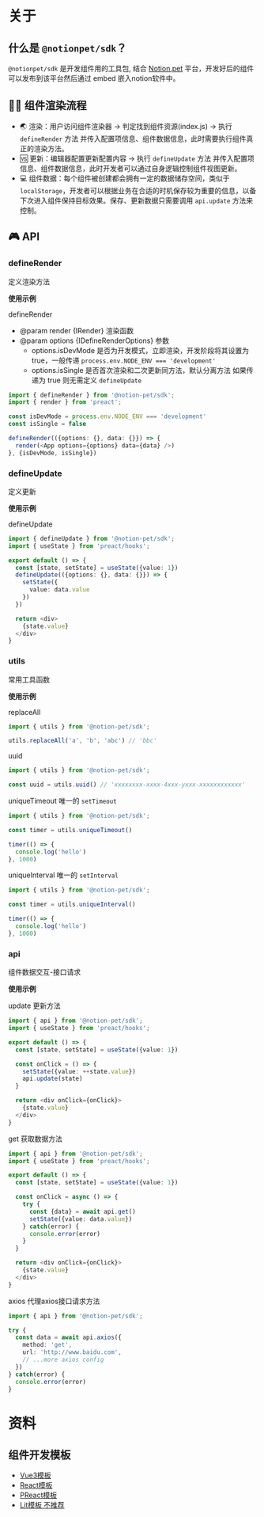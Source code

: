 # 关于

## 什么是 `@notionpet/sdk`？

`@notionpet/sdk` 是开发组件用的工具包, 结合 [Notion.pet](https://Notion.pet) 平台，开发好后的组件可以发布到该平台然后通过 embed 嵌入notion软件中。

## 🏄‍♀️  组件渲染流程

- 🌏  渲染：用户访问组件渲染器 -> 判定找到组件资源(index.js) -> 执行 `defineRender` 方法 并传入配置项信息、组件数据信息，此时需要执行组件真正的渲染方法。
- 🆚  更新：编辑器配置更新配置内容 -> 执行 `defineUpdate` 方法 并传入配置项信息、组件数据信息，此时开发者可以通过自身逻辑控制组件视图更新。
- 💻  组件数据：每个组件被创建都会拥有一定的数据储存空间，类似于 `localStorage`，开发者可以根据业务在合适的时机保存较为重要的信息，以备下次进入组件保持目标效果。保存、更新数据只需要调用 `api.update` 方法来控制。

## 🎮  API

### defineRender

定义渲染方法

**使用示例**

defineRender
  * @param render {IRender} 渲染函数
  * @param options {IDefineRenderOptions} 参数
    - options.isDevMode 是否为开发模式，立即渲染，开发阶段将其设置为true，一般传递 `process.env.NODE_ENV === 'development'`
    - options.isSingle 是否首次渲染和二次更新同方法，默认分离方法 如果传递为 true 则无需定义 `defineUpdate`

```ts
import { defineRender } from '@notion-pet/sdk';
import { render } from 'preact';

const isDevMode = process.env.NODE_ENV === 'development'
const isSingle = false

defineRender(({options: {}, data: {}}) => {
  render(<App options={options} data={data} />)
}, {isDevMode, isSingle})
```


### defineUpdate

定义更新

**使用示例**

defineUpdate

```ts
import { defineUpdate } from '@notion-pet/sdk';
import { useState } from 'preact/hooks';

export default () => {
  const [state, setState] = useState({value: 1})
  defineUpdate(({options: {}, data: {}}) => {
    setState({
      value: data.value
    })
  })

  return <div>
    {state.value}
  </div>
}
```

### utils

常用工具函数

**使用示例**

replaceAll

```ts
import { utils } from '@notion-pet/sdk';

utils.replaceAll('a', 'b', 'abc') // 'bbc'
```

uuid

```ts
import { utils } from '@notion-pet/sdk';

const uuid = utils.uuid() // 'xxxxxxxx-xxxx-4xxx-yxxx-xxxxxxxxxxxx'
```

uniqueTimeout 唯一的 `setTimeout`

```ts
import { utils } from '@notion-pet/sdk';

const timer = utils.uniqueTimeout()

timer(() => {
  console.log('hello')
}, 1000)
```

uniqueInterval 唯一的 `setInterval`

```ts
import { utils } from '@notion-pet/sdk';

const timer = utils.uniqueInterval()

timer(() => {
  console.log('hello')
}, 1000)
```

### api

组件数据交互-接口请求

**使用示例**

update 更新方法

```ts
import { api } from '@notion-pet/sdk';
import { useState } from 'preact/hooks';

export default () => {
  const [state, setState] = useState({value: 1})

  const onClick = () => {
    setState({value: ++state.value})
    api.update(state)
  }

  return <div onClick={onClick}>
    {state.value}
  </div>
}
```

get 获取数据方法

```ts
import { api } from '@notion-pet/sdk';
import { useState } from 'preact/hooks';

export default () => {
  const [state, setState] = useState({value: 1})

  const onClick = async () => {
    try {
      const {data} = await api.get()
      setState({value: data.value})
    } catch(error) {
      console.error(error)
    }
  }

  return <div onClick={onClick}>
    {state.value}
  </div>
}
```

axios 代理axios接口请求方法

```ts
import { api } from '@notion-pet/sdk';

try {
  const data = await api.axios({
    method: 'get',
    url: 'http://www.baidu.com',
    // ...more axios config
  })
} catch(error) {
  console.error(error)
}
```

# 资料
## 组件开发模板

- [Vue3模板](https://github.com/kuai-dian/notionpet-vue3-starter)
- [React模板](https://github.com/kuai-dian/notionpet-react-starter)
- [PReact模板](https://github.com/kuai-dian/notionpet-preact-starter)
- [Lit模板 不推荐](https://github.com/kuai-dian/notionpet-lit-starter)